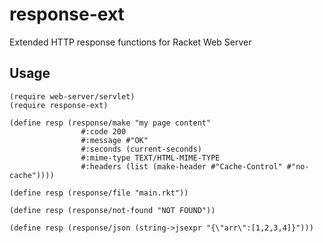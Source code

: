 # response-ext
 
Extended HTTP response functions for Racket Web Server

## Usage
```racket
(require web-server/servlet)
(require response-ext)

(define resp (response/make "my page content"
                #:code 200
                #:message #"OK"
                #:seconds (current-seconds)
                #:mime-type TEXT/HTML-MIME-TYPE
                #:headers (list (make-header #"Cache-Control" #"no-cache"))))
                
(define resp (response/file "main.rkt"))

(define resp (response/not-found "NOT FOUND"))

(define resp (response/json (string->jsexpr "{\"arr\":[1,2,3,4]}")))
```